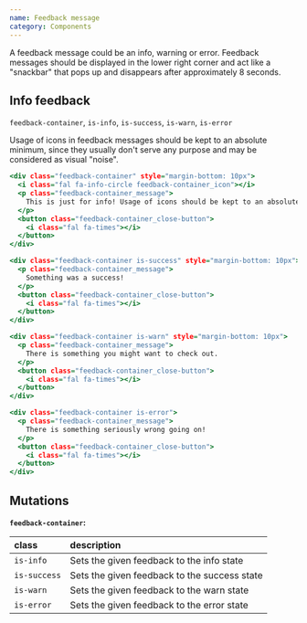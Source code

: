 ```yaml
---
name: Feedback message
category: Components
---
```


A feedback message could be an info, warning or error. Feedback messages should be displayed in the lower right corner and act like a "snackbar" that pops up and disappears after approximately 8 seconds. 


## Info feedback
`feedback-container`,  `is-info`, `is-success`, `is-warn`, `is-error`

Usage of icons in feedback messages should be kept to an absolute minimum, since they usually don't serve any purpose and may be considered as visual "noise".

```feedbackmessage.html
<div class="feedback-container" style="margin-bottom: 10px">
  <i class="fal fa-info-circle feedback-container_icon"></i>
  <p class="feedback-container_message">
    This is just for info! Usage of icons should be kept to an absolute minimum. Long messages are also supported, the text will wrap to a new line. However, long feedbacks are not recommended.
  </p>
  <button class="feedback-container_close-button">
    <i class="fal fa-times"></i>
  </button>
</div>

<div class="feedback-container is-success" style="margin-bottom: 10px">
  <p class="feedback-container_message">
    Something was a success!
  </p>
  <button class="feedback-container_close-button">
    <i class="fal fa-times"></i>
  </button>
</div>

<div class="feedback-container is-warn" style="margin-bottom: 10px">
  <p class="feedback-container_message">
    There is something you might want to check out.
  </p>
  <button class="feedback-container_close-button">
    <i class="fal fa-times"></i>
  </button>
</div>

<div class="feedback-container is-error">
  <p class="feedback-container_message">
    There is something seriously wrong going on!
  </p>
  <button class="feedback-container_close-button">
    <i class="fal fa-times"></i>
  </button>
</div>
```

## Mutations
**`feedback-container`:**

| class | description|
| :--- | :--- |
| `is-info` | Sets the given feedback to the info state |
| `is-success` | Sets the given feedback to the success state |
| `is-warn` | Sets the given feedback to the warn state |
| `is-error` | Sets the given feedback to the error state |